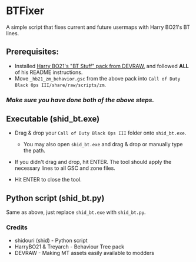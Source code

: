 # BTFixer
A simple script that fixes current and future usermaps with Harry BO21's BT lines.


## Prerequisites:
- Installed [Harry BO21's "BT Stuff" pack from DEVRAW.](https://www.devraw.net/releases/bt-stuff-presets) and followed **ALL** of his README instructions.
- Move `_hb21_zm_behavior.gsc` from the above pack into `Call of Duty Black Ops III/share/raw/scripts/zm`.

### ***Make sure you have done both of the above steps.***

## Executable (shid_bt.exe)
  

  - Drag & drop your `Call of Duty Black Ops III` folder onto `shid_bt.exe`.
     - You may also open `shid_bt.exe` and drag & drop or manually type the path.

  - If you didn't drag and drop, hit ENTER.
     The tool should apply the necessary lines to all GSC and zone files.

  - Hit ENTER to close the tool.


## Python script (shid_bt.py)
  Same as above, just replace `shid_bt.exe` with `shid_bt.py`.



### Credits
- shidouri (shid) - Python script
- HarryBO21 & Treyarch  - Behaviour Tree pack
- DEVRAW - Making MT assets easily available to modders

